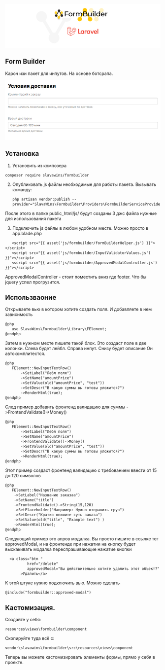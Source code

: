 <p align="center">
<img src="info/logo.png">
</p>

## Form Builder 
Кароч изи пакет для инпутов. На основе ботсрапа.
  
![Example](info/ex.png)
 

## Установка
1) Установить из композера 
```  
composer require slavawins/formbuilder
```

2) Опубликовать js файлы необходимые для работы пакета.
Вызывать команду:
   ```
   php artisan vendor:publish --provider="SlavaWins\Formbuilder\Providers\FormbuilderServiceProvider"
   ``` 
После этого в папке public_html/js/ будут созданы 3 джс файла нужные для использования пакета

3) Подключить js файлы в любом удобном месте. Можно просто в app.blade.php
 ```
    <script src="{{ asset('js/formbuilder/formBuilderHelper.js') }}"></script>
    <script src="{{ asset('js/formbuilder/InputValidatorValues.js') }}"></script>
    <script src="{{ asset('js/formbuilder/ApprovedModalController.js') }}"></script>
 ```
ApprovedModalController - стоит поместить вниз где footer. Что бы jquery успел прогрузится.

## Использваоние

Открываете вью в котором хотите создать поля. И добавляете в нем зависимость
 ```
@php
    use SlavaWins\Formbuilder\Library\FElement;
@endphp
 ```

Затем в нужном месте пишете такой блок.
Это создаст поле в две колонки. Слева будет лейбл. Справа инпут.
Снизу будет описание
Он автокомплитестся.
 ```
@php
    FElement::NewInputTextRow()
        ->SetLabel("Лебл поля")
        ->SetName("amountPrice")
        ->SetValue(old("amountPrice", "test"))
        ->SetDescr("В какую суммы вы готовы уложится?")
        ->RenderHtml(true);
@endphp
 ```
 

След пример добавить фронтенд валидацию для суммы  ->FrontendValidate()->Money()
 ```
@php
    FElement::NewInputTextRow()
        ->SetLabel("Лебл поля")
        ->SetName("amountPrice")
        ->FrontendValidate()->Money()
        ->SetValue(old("amountPrice", "test"))
        ->SetDescr("В какую суммы вы готовы уложится?")
        ->RenderHtml(true);
@endphp
 ```

Этот пример создаст фронтенд валидацию с требованием ввести от 15 до 120 символов
 ```
 @php
    FElement::NewInputTextRow()
     ->SetLabel("Название заказаа")
     ->SetName("title")
     ->FrontendValidate()->String(15,120)
     ->SetPlaceholder("Например: Нужно отправить груз")
     ->SetDescr("Кратко опишите суть заказа")
     ->SetValue(old("title", "Example text") )
     ->RenderHtml(true);
@endphp
 ```

Следующий пример это апров модалка. Вы просто пишите в ссылке тег approvedModal, и на фронтенде при нажатии
на кнопку будет выскакивать модалка переспрашивающие нажатие кнопки
 ```
   <a class="btn "
           href="/delete"
           approvedModal="Вы действительно хотите удалить этот объект?"
        >Удалить</a>
 ```

К этой штуке нужно подключить вью. Можно сделать 
 ```
@include("formbuilder::approved-modal")
 ```



## Кастомизация.
Создайте у себя:
 ```
resources\views\formbuilder\component
 ```

Скопируйте туда всё с:

 ```
vendor\slavawins\formbuilder\src\resources\views\component
 ``` 

Теперь вы можете кастомизировать элементы формы, прямо у себя в проекте. 
